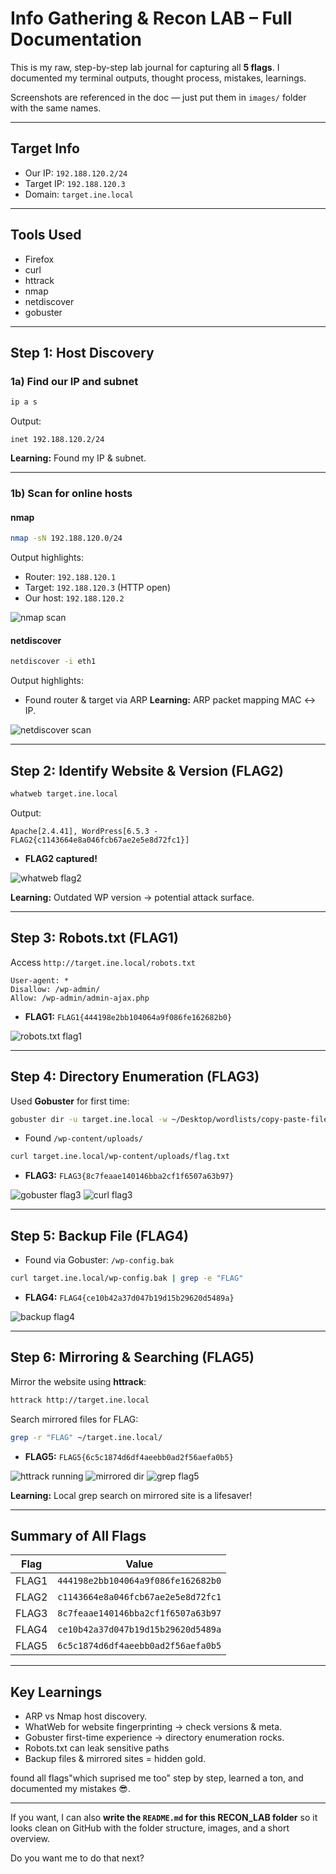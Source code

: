 
# **Info Gathering & Recon LAB – Full Documentation**

This is my raw, step-by-step lab journal for capturing all **5 flags**. I documented my terminal outputs, thought process, mistakes, learnings.

Screenshots are referenced in the doc — just put them in `images/` folder with the same names.

---

## **Target Info**

* Our IP: `192.188.120.2/24`
* Target IP: `192.188.120.3`
* Domain: `target.ine.local`

---

## **Tools Used**

* Firefox
* curl
* httrack
* nmap
* netdiscover
* gobuster

---

## **Step 1: Host Discovery**

### **1a) Find our IP and subnet**

```bash
ip a s
```

Output:

```
inet 192.188.120.2/24
```

**Learning:** Found my IP & subnet.

---

### **1b) Scan for online hosts**

#### **nmap**

```bash
nmap -sN 192.188.120.0/24
```

Output highlights:

* Router: `192.188.120.1`
* Target: `192.188.120.3` (HTTP open)
* Our host: `192.188.120.2`

![nmap scan](images/nmap_scan.png)

#### **netdiscover**

```bash
netdiscover -i eth1
```

Output highlights:

* Found router & target via ARP
  **Learning:** ARP packet mapping MAC ↔ IP.

![netdiscover scan](images/netdiscover.png)

---

## **Step 2: Identify Website & Version (FLAG2)**

```bash
whatweb target.ine.local
```

Output:

```
Apache[2.4.41], WordPress[6.5.3 - FLAG2{c1143664e8a046fcb67ae2e5e8d72fc1}]
```

* **FLAG2 captured!**

![whatweb flag2](images/whatweb_flag2.png)

**Learning:** Outdated WP version → potential attack surface.

---

## **Step 3: Robots.txt (FLAG1)**

Access `http://target.ine.local/robots.txt`

```
User-agent: *
Disallow: /wp-admin/
Allow: /wp-admin/admin-ajax.php
```

* **FLAG1:** `FLAG1{444198e2bb104064a9f086fe162682b0}`

![robots.txt flag1](images/robots_flag1.png)

---

## **Step 4: Directory Enumeration (FLAG3)**

Used **Gobuster** for first time:

```bash
gobuster dir -u target.ine.local -w ~/Desktop/wordlists/copy-paste-files/files.txt -v
```

* Found `/wp-content/uploads/`

```bash
curl target.ine.local/wp-content/uploads/flag.txt
```

* **FLAG3:** `FLAG3{8c7feaae140146bba2cf1f6507a63b97}`

![gobuster flag3](images/gobuster_flag3.png)
![curl flag3](images/curl_flag3.png)

---

## **Step 5: Backup File (FLAG4)**

* Found via Gobuster: `/wp-config.bak`

```bash
curl target.ine.local/wp-config.bak | grep -e "FLAG"
```

* **FLAG4:** `FLAG4{ce10b42a37d047b19d15b29620d5489a}`

![backup flag4](images/backup_flag4.png)

---

## **Step 6: Mirroring & Searching (FLAG5)**

Mirror the website using **httrack**:

```bash
httrack http://target.ine.local
```

Search mirrored files for FLAG:

```bash
grep -r "FLAG" ~/target.ine.local/
```

* **FLAG5:** `FLAG5{6c5c1874d6df4aeebb0ad2f56aefa0b5}`

![httrack running](images/httrack_running.png)
![mirrored dir](images/mirrored_dir.png)
![grep flag5](images/grep_flag5.png)

**Learning:** Local grep search on mirrored site is a lifesaver!

---

## **Summary of All Flags**

| Flag  | Value                              |
| ----- | ---------------------------------- |
| FLAG1 | `444198e2bb104064a9f086fe162682b0` |
| FLAG2 | `c1143664e8a046fcb67ae2e5e8d72fc1` |
| FLAG3 | `8c7feaae140146bba2cf1f6507a63b97` |
| FLAG4 | `ce10b42a37d047b19d15b29620d5489a` |
| FLAG5 | `6c5c1874d6df4aeebb0ad2f56aefa0b5` |

---

## **Key Learnings**

* ARP vs Nmap host discovery.
* WhatWeb for website fingerprinting → check versions & meta.
* Gobuster first-time experience → directory enumeration rocks.
* Robots.txt can leak sensitive paths
* Backup files & mirrored sites = hidden gold.

found all flags"which suprised me too" step by step, learned a ton, and documented my mistakes 😎.

---

If you want, I can also **write the `README.md` for this RECON\_LAB folder** so it looks clean on GitHub with the folder structure, images, and a short overview.

Do you want me to do that next?

